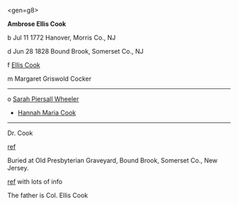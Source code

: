 <gen=g8>

<b>Ambrose Ellis Cook</b>

b Jul 11 1772 Hanover, Morris Co., NJ

d Jun 28 1828 Bound Brook, Somerset Co., NJ

f [Ellis Cook](../g9/ellis_cook.md)

m Margaret Griswold Cocker

<hr>

o [Sarah Piersall Wheeler](../g8/sarah_piersall_wheeler.md)

- [Hannah Maria Cook](../g7/hannah_maria_cook.md)

<hr>

Dr. Cook

[ref](http://www.gdcooke.org/ss/default.aspx/page/org2-o/p31.htm)

Buried at Old Presbyterian Graveyard, Bound Brook, Somerset Co., New Jersey.

[ref](http://www.gdcooke.org/ss/default.aspx/page/org2-o/p27.htm) with lots of info 

The father is Col. Ellis Cook

